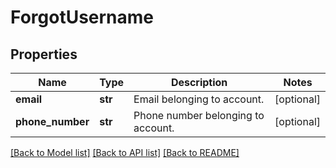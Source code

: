 # ForgotUsername

## Properties
Name | Type | Description | Notes
------------ | ------------- | ------------- | -------------
**email** | **str** | Email belonging to account. | [optional] 
**phone_number** | **str** | Phone number belonging to account. | [optional] 

[[Back to Model list]](../README.md#documentation-for-models) [[Back to API list]](../README.md#documentation-for-api-endpoints) [[Back to README]](../README.md)


